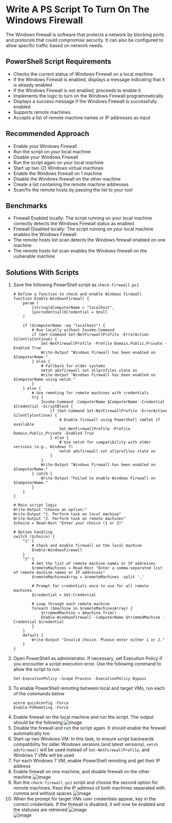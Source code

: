 # Write A PS Script To Turn On The Windows Firewall
The Windows firewall is software that protects a network by blocking ports and protocols that could compromise security. It can also be configured to allow specific traffic based on network needs.

## PowerShell Script Requirements
- Checks the current status of Windows Firewall on a local machine
- If the Windows Firewall is enabled, displays a message indicating that it is already enabled
- If the Windows Firewall is not enabled, proceeds to enable it
- Implements the logic to turn on the Windows Firewall programmatically
- Displays a success message if the Windows Firewall is successfully enabled
- Supports remote machines
- Accepts a list of remote machine names or IP addresses as input



## Recommended Approach
- Enable your Windows Firewall
- Run the script on your local machine
- Disable your Windows Firewall
- Run the script again on your local machine
- Start up two (2) Windows virtual machines
- Enable the Windows firewall on 1 machine
- Disable the Windows firewall on the other machine
- Create a list containing the remote machine addresses
- Scan/fix the remote hosts by passing the list to your tool



## Benchmarks
- Firewall Enabled locally: The script running on your local machine correctly detects the Windows Firewall status as enabled
- Firewall Disabled locally: The script running on your local machine enables the Windows Firewall
- The remote hosts list scan detects the Windows firewall enabled on one machine
- The remote hosts list scan enables the Windows firewall on the vulnerable machine


## Solutions With Scripts
1. Save the following PowerShell script as `check-firewall.ps1`
   ```
   # Define a function to check and enable Windows Firewall
   function Enable-WindowsFirewall {
       param (
           [string]$ComputerName = "localhost",
           [pscredential]$Credential = $null
       )
   
       if ($ComputerName -eq "localhost") {
           # Run locally without Invoke-Command
           if (Get-Command Set-NetFirewallProfile -ErrorAction SilentlyContinue) {
               Set-NetFirewallProfile -Profile Domain,Public,Private -Enabled True
               Write-Output "Windows Firewall has been enabled on $ComputerName."
           } else {
               # Fallback for older systems
               netsh advfirewall set allprofiles state on
               Write-Output "Windows Firewall has been enabled on $ComputerName using netsh."
           }
       } else {
           # Use remoting for remote machines with credentials
           try {
               Invoke-Command -ComputerName $ComputerName -Credential $Credential -ScriptBlock {
                   if (Get-Command Set-NetFirewallProfile -ErrorAction SilentlyContinue) {
                       # Enable firewall using PowerShell cmdlet if available
                       Set-NetFirewallProfile -Profile Domain,Public,Private -Enabled True
                   } else {
                       # Use netsh for compatibility with older versions (e.g., Windows 7)
                       netsh advfirewall set allprofiles state on
                   }
               }
               Write-Output "Windows Firewall has been enabled on $ComputerName."
           } catch {
               Write-Output "Failed to enable Windows Firewall on $ComputerName."
           }
       }
   }
   
   # Main script logic
   Write-Output "Choose an option:"
   Write-Output "1. Perform task on local machine"
   Write-Output "2. Perform task on remote machines"
   $choice = Read-Host "Enter your choice (1 or 2)"
   
   # Option handling
   switch ($choice) {
       "1" {
           # Check and enable firewall on the local machine
           Enable-WindowsFirewall
       }
       "2" {
           # Get the list of remote machine names or IP addresses
           $remoteMachines = Read-Host "Enter a comma-separated list of remote machine names or IP addresses"
           $remoteMachinesArray = $remoteMachines -split ','
   
           # Prompt for credentials once to use for all remote machines
           $credential = Get-Credential
   
           # Loop through each remote machine
           foreach ($machine in $remoteMachinesArray) {
               $trimmedMachine = $machine.Trim()
               Enable-WindowsFirewall -ComputerName $trimmedMachine -Credential $credential
           }
       }
       default {
           Write-Output "Invalid choice. Please enter either 1 or 2."
       }
   }
   ```
2. Open PowerShell as administrator. If necessary, set Execution Policy if you encounter a script execution error. Use the following command to allow the script to run:
   ```
   Set-ExecutionPolicy -Scope Process -ExecutionPolicy Bypass
   ```
3. To enable PowerShell remoting between local and target VMs, run each of the commands below
   ```
   winrm quickconfig -Force
   Enable-PSRemoting -Force
   ```
4. Enable firewall on the local machine and run the script. The output should be the following
   ![image](https://github.com/user-attachments/assets/fd26b77d-6b0a-4533-b760-57bd730b4ccd)
5. Disable the firewall and run the script again. It should enable the firewall automatically too
6. Start up two Windows VM. In this task, to ensure script backwards compatibility for older Windows versions (and latest versions), `netsh advfirewall` will be used instead of `Set-NetFirewallProfile`, and Windows 7 VMs will be used
7. For each Windows 7 VM, enable PowerShell remoting and get their IP address
8. Enable firewall on one machine, and disable firewall on the other machine
   ![image](https://github.com/user-attachments/assets/6f73a5b2-f6ab-411c-8ce2-f3b8352f8da8)
9. Run the `check-firewall.ps1` script and choose the second option for remote machines. Pass the IP address of both machines separated with comma and without spaces
    ![image](https://github.com/user-attachments/assets/fba212ad-f532-46f0-bac6-4ac40034299a)
10. When the prompt for target VMs user credentials appear, key in the correct credentials. If the firewall is disabled, it will now be enabled and the statuses are retrieved
    ![image](https://github.com/user-attachments/assets/055e7985-bd8a-4c54-8193-ad1f8b666fa5)
    <br/>
    ![image](https://github.com/user-attachments/assets/0de5b19b-c39d-49fc-8740-556ed243178e)


    




